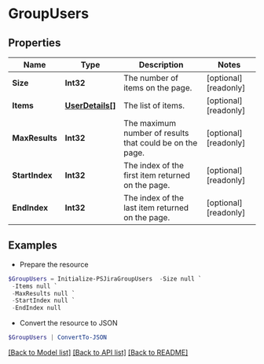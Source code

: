 # GroupUsers
## Properties

Name | Type | Description | Notes
------------ | ------------- | ------------- | -------------
**Size** | **Int32** | The number of items on the page. | [optional] [readonly] 
**Items** | [**UserDetails[]**](UserDetails.md) | The list of items. | [optional] [readonly] 
**MaxResults** | **Int32** | The maximum number of results that could be on the page. | [optional] [readonly] 
**StartIndex** | **Int32** | The index of the first item returned on the page. | [optional] [readonly] 
**EndIndex** | **Int32** | The index of the last item returned on the page. | [optional] [readonly] 

## Examples

- Prepare the resource
```powershell
$GroupUsers = Initialize-PSJiraGroupUsers  -Size null `
 -Items null `
 -MaxResults null `
 -StartIndex null `
 -EndIndex null
```

- Convert the resource to JSON
```powershell
$GroupUsers | ConvertTo-JSON
```

[[Back to Model list]](../README.md#documentation-for-models) [[Back to API list]](../README.md#documentation-for-api-endpoints) [[Back to README]](../README.md)

